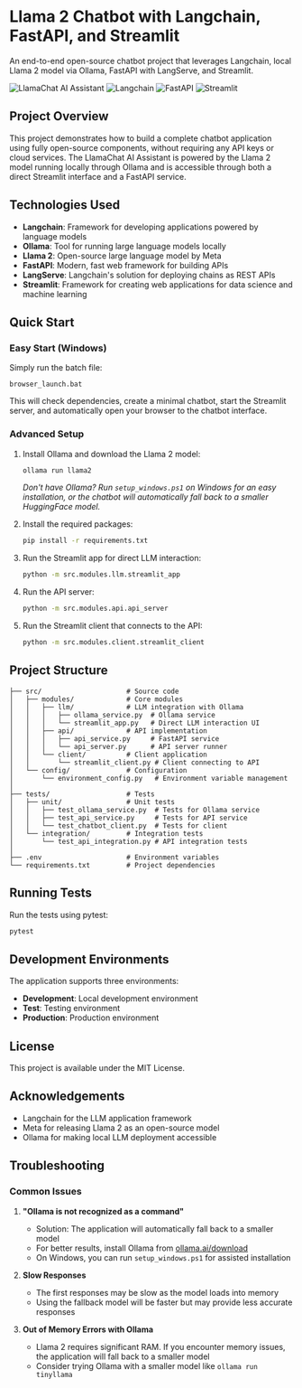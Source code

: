 # Llama 2 Chatbot with Langchain, FastAPI, and Streamlit

An end-to-end open-source chatbot project that leverages Langchain, local Llama 2 model via Ollama, FastAPI with LangServe, and Streamlit.

![LlamaChat AI Assistant](https://img.shields.io/badge/LlamaChat-AI%20Assistant-yellow)
![Langchain](https://img.shields.io/badge/Langchain-Framework-blue)
![FastAPI](https://img.shields.io/badge/FastAPI-API-green)
![Streamlit](https://img.shields.io/badge/Streamlit-UI-red)

## Project Overview

This project demonstrates how to build a complete chatbot application using fully open-source components, without requiring any API keys or cloud services. The LlamaChat AI Assistant is powered by the Llama 2 model running locally through Ollama and is accessible through both a direct Streamlit interface and a FastAPI service.

## Technologies Used

- **Langchain**: Framework for developing applications powered by language models
- **Ollama**: Tool for running large language models locally
- **Llama 2**: Open-source large language model by Meta
- **FastAPI**: Modern, fast web framework for building APIs
- **LangServe**: Langchain's solution for deploying chains as REST APIs
- **Streamlit**: Framework for creating web applications for data science and machine learning

## Quick Start

### Easy Start (Windows)
Simply run the batch file:
```
browser_launch.bat
```
This will check dependencies, create a minimal chatbot, start the Streamlit server, and automatically open your browser to the chatbot interface.

### Advanced Setup

1. Install Ollama and download the Llama 2 model:
   ```bash
   ollama run llama2
   ```
   *Don't have Ollama? Run `setup_windows.ps1` on Windows for an easy installation, or the chatbot will automatically fall back to a smaller HuggingFace model.*

2. Install the required packages:
   ```bash
   pip install -r requirements.txt
   ```

3. Run the Streamlit app for direct LLM interaction:
   ```bash
   python -m src.modules.llm.streamlit_app
   ```

4. Run the API server:
   ```bash
   python -m src.modules.api.api_server
   ```

5. Run the Streamlit client that connects to the API:
   ```bash
   python -m src.modules.client.streamlit_client
   ```

## Project Structure

```
├── src/                     # Source code
│   ├── modules/             # Core modules
│   │   ├── llm/             # LLM integration with Ollama
│   │   │   ├── ollama_service.py  # Ollama service
│   │   │   └── streamlit_app.py   # Direct LLM interaction UI
│   │   ├── api/             # API implementation
│   │   │   ├── api_service.py     # FastAPI service
│   │   │   └── api_server.py      # API server runner
│   │   └── client/          # Client application
│   │       └── streamlit_client.py # Client connecting to API
│   └── config/              # Configuration
│       └── environment_config.py   # Environment variable management
│
├── tests/                   # Tests
│   ├── unit/                # Unit tests
│   │   ├── test_ollama_service.py  # Tests for Ollama service
│   │   ├── test_api_service.py     # Tests for API service
│   │   └── test_chatbot_client.py  # Tests for client
│   └── integration/         # Integration tests
│       └── test_api_integration.py # API integration tests
│
├── .env                     # Environment variables
└── requirements.txt         # Project dependencies
```

## Running Tests

Run the tests using pytest:

```bash
pytest
```

## Development Environments

The application supports three environments:
- **Development**: Local development environment
- **Test**: Testing environment
- **Production**: Production environment

## License

This project is available under the MIT License.

## Acknowledgements

- Langchain for the LLM application framework
- Meta for releasing Llama 2 as an open-source model
- Ollama for making local LLM deployment accessible

## Troubleshooting

### Common Issues

1. **"Ollama is not recognized as a command"**
   - Solution: The application will automatically fall back to a smaller model
   - For better results, install Ollama from [ollama.ai/download](https://ollama.ai/download)
   - On Windows, you can run `setup_windows.ps1` for assisted installation

2. **Slow Responses**
   - The first responses may be slow as the model loads into memory
   - Using the fallback model will be faster but may provide less accurate responses

3. **Out of Memory Errors with Ollama**
   - Llama 2 requires significant RAM. If you encounter memory issues, the application will fall back to a smaller model
   - Consider trying Ollama with a smaller model like `ollama run tinyllama` 